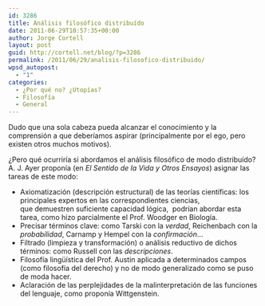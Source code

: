 ```yaml
---
id: 3286
title: Análisis filosófico distribuído
date: 2011-06-29T10:57:35+00:00
author: Jorge Cortell
layout: post
guid: http://cortell.net/blog/?p=3286
permalink: /2011/06/29/analisis-filosofico-distribuido/
wpsd_autopost:
  - "1"
categories:
  - ¿Por qué no? ¿Utopías?
  - Filosofí­a
  - General
---
```

Dudo que una sola cabeza pueda alcanzar el conocimiento y la comprensión a que deberíamos aspirar (principalmente por el ego, pero existen otros muchos motivos).

¿Pero qué ocurriría si abordamos el análisis filosófico de modo distribuído? A. J. Ayer proponía (en _El Sentido de la Vida y Otros Ensayos_) asignar las tareas de este modo:

  * Axiomatización (descripción estructural) de las teorías científicas: los principales expertos en las correspondientes ciencias, que demuestren suficiente capacidad lógica,  podrían abordar esta tarea, como hizo parcialmente el Prof. Woodger en Biología.
  * Precisar términos clave: como Tarski con la _verdad_, Reichenbach con la _probabilidad_, Carnamp y Hempel con la _confirmación_&#8230;
  * Filtrado (limpieza y transformación) o análisis reductivo de dichos términos: como Russell con las _descripciones_.
  * Filosofía lingüística del Prof. Austin aplicada a determinados campos (como filosofía del derecho) y no de modo generalizado como se puso de moda hacer.
  * Aclaración de las perplejidades de la malinterpretación de las funciones del lenguaje, como proponía Wittgenstein.